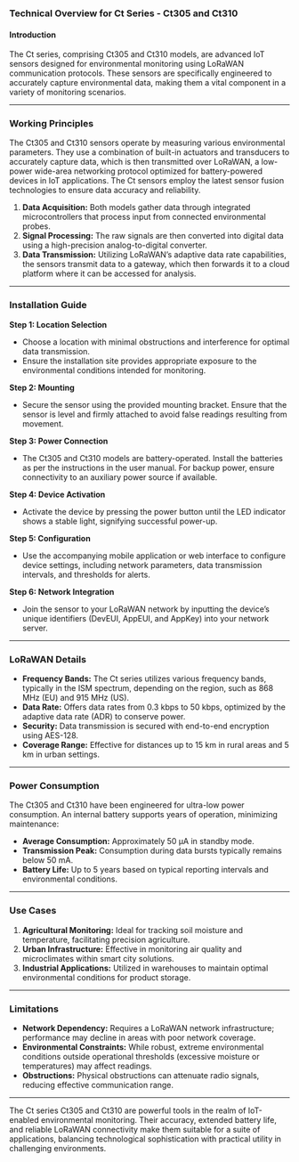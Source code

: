 ### Technical Overview for Ct Series - Ct305 and Ct310

#### Introduction
The Ct series, comprising Ct305 and Ct310 models, are advanced IoT sensors designed for environmental monitoring using LoRaWAN communication protocols. These sensors are specifically engineered to accurately capture environmental data, making them a vital component in a variety of monitoring scenarios.

---

### Working Principles

The Ct305 and Ct310 sensors operate by measuring various environmental parameters. They use a combination of built-in actuators and transducers to accurately capture data, which is then transmitted over LoRaWAN, a low-power wide-area networking protocol optimized for battery-powered devices in IoT applications. The Ct sensors employ the latest sensor fusion technologies to ensure data accuracy and reliability.

1. **Data Acquisition:** Both models gather data through integrated microcontrollers that process input from connected environmental probes.
2. **Signal Processing:** The raw signals are then converted into digital data using a high-precision analog-to-digital converter.
3. **Data Transmission:** Utilizing LoRaWAN’s adaptive data rate capabilities, the sensors transmit data to a gateway, which then forwards it to a cloud platform where it can be accessed for analysis.

---

### Installation Guide

**Step 1: Location Selection**
- Choose a location with minimal obstructions and interference for optimal data transmission.
- Ensure the installation site provides appropriate exposure to the environmental conditions intended for monitoring.

**Step 2: Mounting**
- Secure the sensor using the provided mounting bracket. Ensure that the sensor is level and firmly attached to avoid false readings resulting from movement.

**Step 3: Power Connection**
- The Ct305 and Ct310 models are battery-operated. Install the batteries as per the instructions in the user manual. For backup power, ensure connectivity to an auxiliary power source if available.

**Step 4: Device Activation**
- Activate the device by pressing the power button until the LED indicator shows a stable light, signifying successful power-up.

**Step 5: Configuration**
- Use the accompanying mobile application or web interface to configure device settings, including network parameters, data transmission intervals, and thresholds for alerts.

**Step 6: Network Integration**
- Join the sensor to your LoRaWAN network by inputting the device’s unique identifiers (DevEUI, AppEUI, and AppKey) into your network server.

---

### LoRaWAN Details

- **Frequency Bands:** The Ct series utilizes various frequency bands, typically in the ISM spectrum, depending on the region, such as 868 MHz (EU) and 915 MHz (US).
- **Data Rate:** Offers data rates from 0.3 kbps to 50 kbps, optimized by the adaptive data rate (ADR) to conserve power.
- **Security:** Data transmission is secured with end-to-end encryption using AES-128.
- **Coverage Range:** Effective for distances up to 15 km in rural areas and 5 km in urban settings.

---

### Power Consumption

The Ct305 and Ct310 have been engineered for ultra-low power consumption. An internal battery supports years of operation, minimizing maintenance:

- **Average Consumption:** Approximately 50 μA in standby mode.
- **Transmission Peak:** Consumption during data bursts typically remains below 50 mA.
- **Battery Life:** Up to 5 years based on typical reporting intervals and environmental conditions.

---

### Use Cases

1. **Agricultural Monitoring:** Ideal for tracking soil moisture and temperature, facilitating precision agriculture.
2. **Urban Infrastructure:** Effective in monitoring air quality and microclimates within smart city solutions.
3. **Industrial Applications:** Utilized in warehouses to maintain optimal environmental conditions for product storage.

---

### Limitations

- **Network Dependency:** Requires a LoRaWAN network infrastructure; performance may decline in areas with poor network coverage.
- **Environmental Constraints:** While robust, extreme environmental conditions outside operational thresholds (excessive moisture or temperatures) may affect readings.
- **Obstructions:** Physical obstructions can attenuate radio signals, reducing effective communication range.

---

The Ct series Ct305 and Ct310 are powerful tools in the realm of IoT-enabled environmental monitoring. Their accuracy, extended battery life, and reliable LoRaWAN connectivity make them suitable for a suite of applications, balancing technological sophistication with practical utility in challenging environments.